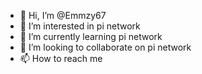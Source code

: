 - 👋 Hi, I’m @Emmzy67
- 👀 I’m interested in pi network
- 🌱 I’m currently learning pi network
- 💞️ I’m looking to collaborate on pi network
- 📫 How to reach me 

<!---
Emmzy67/Emmzy67 is a ✨ special ✨ repository because its `README.md` (this file) appears on your GitHub profile.
You can click the Preview link to take a look at your changes.
--->
